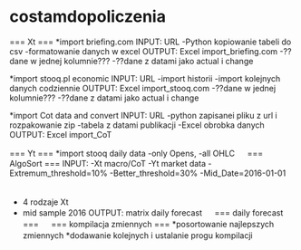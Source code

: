 # costamdopoliczenia

=== Xt ===
*import briefing.com
INPUT: URL
-Python kopiowanie tabeli do csv
-formatowanie danych w excel
OUTPUT: Excel import_briefing.com
-??dane w jednej kolumnie???
-??dane z datami jako actual i change

 
*import stooq.pl economic
INPUT: URL
-import historii
-import kolejnych danych codziennie
OUTPUT: Excel import_stooq.com
-??dane w jednej kolumnie???
-??dane z datami jako actual i change

*import Cot data and convert
INPUT: URL
-python zapisanei pliku z url i rozpakowanie zip
-tabela z datami publikacji
-Excel obrobka danych
OUTPUT: Excel import_CoT

=== Yt ===
*import stooq daily data
-only Opens, 
-all OHLC
　
=== AlgoSort ===
INPUT:
-Xt macro/CoT
-Yt market data
-Extremum_threshold=10%
-Better_threshold=30%
-Mid_Date=2016-01-01
　
* 4 rodzaje Xt
* mid sample 2016
OUTPUT: matrix daily forecast
　
=== daily forecast ===
　
=== kompilacja zmiennych ===
*posortowanie najlepszych zmiennych
*dodawanie kolejnych i ustalanie progu kompilacji
　
　
